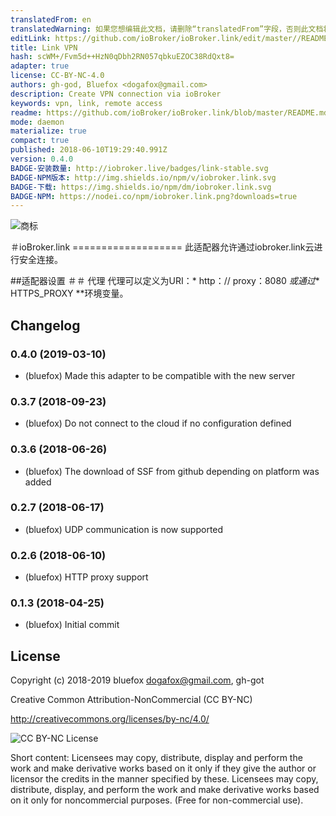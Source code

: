 ```yaml
---
translatedFrom: en
translatedWarning: 如果您想编辑此文档，请删除“translatedFrom”字段，否则此文档将再次自动翻译
editLink: https://github.com/ioBroker/ioBroker.link/edit/master//README.md
title: Link VPN
hash: scWM+/Fvm5d++HzN0qDbh2RN057qbkuEZOC38RdQxt8=
adapter: true
license: CC-BY-NC-4.0
authors: gh-god, Bluefox <dogafox@gmail.com>
description: Create VPN connection via ioBroker
keywords: vpn, link, remote access
readme: https://github.com/ioBroker/ioBroker.link/blob/master/README.md
mode: daemon
materialize: true
compact: true
published: 2018-06-10T19:29:40.991Z
version: 0.4.0
BADGE-安装数量: http://iobroker.live/badges/link-stable.svg
BADGE-NPM版本: http://img.shields.io/npm/v/iobroker.link.svg
BADGE-下载: https://img.shields.io/npm/dm/iobroker.link.svg
BADGE-NPM: https://nodei.co/npm/iobroker.link.png?downloads=true
---
```

![商标](zh-cn/adapterref/iobroker.link/../../../en/adapterref/iobroker.link/admin/link.png)


＃ioBroker.link ===================
此适配器允许通过iobroker.link云进行安全连接。

##适配器设置
＃＃ 代理
代理可以定义为URI：* http：// proxy：8080 *或通过** HTTPS_PROXY **环境变量。

## Changelog
### 0.4.0 (2019-03-10)
* (bluefox) Made this adapter to be compatible with the new server

### 0.3.7 (2018-09-23)
* (bluefox) Do not connect to the cloud if no configuration defined

### 0.3.6 (2018-06-26)
* (bluefox) The download of SSF from github depending on platform was added

### 0.2.7 (2018-06-17)
* (bluefox) UDP communication is now supported

### 0.2.6 (2018-06-10)
* (bluefox) HTTP proxy support

### 0.1.3 (2018-04-25)
* (bluefox) Initial commit

## License
Copyright (c) 2018-2019 bluefox <dogafox@gmail.com>, gh-got

Creative Common Attribution-NonCommercial (CC BY-NC)

http://creativecommons.org/licenses/by-nc/4.0/

![CC BY-NC License](https://github.com/GermanBluefox/DashUI/raw/master/images/cc-nc-by.png)

Short content:
Licensees may copy, distribute, display and perform the work and make derivative works based on it only if they give the author or licensor the credits in the manner specified by these.
Licensees may copy, distribute, display, and perform the work and make derivative works based on it only for noncommercial purposes.
(Free for non-commercial use).